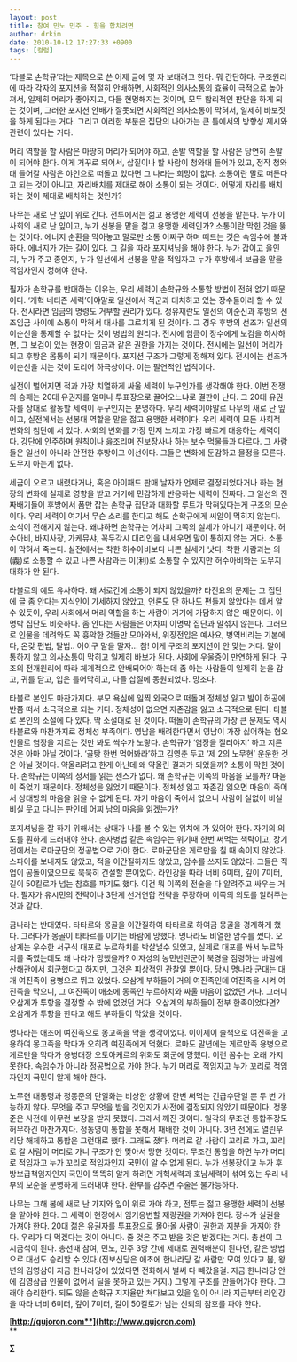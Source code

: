 ```yaml
---
layout: post
title: 참여 민노 민주 - 힘을 합치려면
author: drkim
date: 2010-10-12 17:27:33 +0900
tags: [컬럼]
---
```

‘타블로 손학규’라는 제목으로 쓴 어제 글에 몇 자 보태려고 한다. 뭐 간단하다. 구조원리에 따라 각자의 포지션을 적절히 안배하면, 사회적인 의사소통의 효율이 극적으로 높아져서, 일제히 머리가 좋아지고, 다들 현명해지는 것이며, 모두 합리적인 판단을 하게 되는 것이며, 그러한 포지션 안배가 잘못되면 사회적인 의사소통이 막혀서, 일제히 바보짓을 하게 된다는 거다. 그리고 이러한 부분은 집단의 나아가는 큰 틀에서의 방향성 제시와 관련이 있다는 거다. 



머리 역할을 할 사람은 마땅히 머리가 되어야 하고, 손발 역할을 할 사람은 당연히 손발이 되어야 한다. 이게 거꾸로 되어서, 삽질이나 할 사람이 청와대 들어가 있고, 정작 청와대 들어갈 사람은 야인으로 떠돌고 있다면 그 나라는 희망이 없다. 소통이란 말로 떠든다고 되는 것이 아니고, 자리배치를 제대로 해야 소통이 되는 것이다. 어떻게 자리를 배치하는 것이 제대로 배치하는 것인가? 



나무는 새로 난 잎이 위로 간다. 전투에서는 젊고 용맹한 세력이 선봉을 맡는다. 누가 이 사회의 새로 난 잎이고, 누가 선봉을 맡을 젊고 용맹한 세력인가? 소통이란 막힌 것을 뚫는 것이다. 에너지 순환을 막아놓고 말로만 소통 어쩌구 하며 떠드는 것은 속임수에 불과하다. 에너지가 가는 길이 있다. 그 길을 따라 포지셔닝을 해야 한다. 누가 갑이고 을인지, 누가 주고 종인지, 누가 일선에서 선봉을 맡을 적임자고 누가 후방에서 보급을 맡을 적임자인지 정해야 한다.



필자가 손학규를 반대하는 이유는, 우리 세력이 손학규와 소통할 방법이 전혀 없기 때문이다. ‘개혁 네티즌 세력’이야말로 일선에서 적군과 대치하고 있는 장수들이라 할 수 있다. 전시라면 임금의 명령도 거부할 권리가 있다. 정유재란도 일선의 이순신과 후방의 선조임금 사이에 소통이 막혀서 대사를 그르치게 된 것이다. 그 경우 후방의 선조가 일선의 이순신을 통제할 수 없다는 것이 병법의 원리다. 전시에 임금이 장수에게 보검을 하사하면, 그 보검이 있는 현장이 임금과 같은 권한을 가지는 것이다. 전시에는 일선이 머리가 되고 후방은 몸통이 되기 때문이다. 포지션 구조가 그렇게 정해져 있다. 전시에는 선조가 이순신을 치는 것이 도리어 하극상이다. 이는 필연적인 법칙이다.



실전이 벌어지면 적과 가장 치열하게 싸울 세력이 누구인가를 생각해야 한다. 이번 전쟁의 승패는 20대 유권자를 얼마나 투표장으로 끌어오느냐로 결판이 난다. 그 20대 유권자를 상대로 활동할 세력이 누구인지는 분명하다. 우리 세력이야말로 나무의 새로 난 잎이고, 실전에서는 선봉대 역할을 맡을 젊고 용맹한 세력이다. 우리 세력이 모든 사회적 변화의 첨단에 서 있다. 사회의 변화를 가장 먼저 느끼고 가장 빠르게 대응하는 세력이다. 강단에 안주하며 원칙이나 읊조리며 진보장사나 하는 보수 먹물들과 다르다. 그 사람들은 일선이 아니라 안전한 후방이고 이선이다. 그들은 변화에 둔감하고 물정을 모른다. 도무지 아는게 없다.



세금이 오르고 내렸다거나, 혹은 아이패드 판매 날자가 언제로 결정되었다거나 하는 현장의 변화에 실제로 영향을 받고 거기에 민감하게 반응하는 세력이 진짜다. 그 일선의 진짜배기들이 후방에서 폼만 잡는 손학규 집단과 대화할 루트가 막혀있다는게 구조의 모순이다. 우리 세력이 여기서 무슨 소리를 한다고 해도 손학규에게 씨알이 먹히지 않는다. 소식이 전해지지 않는다. 왜냐하면 손학규는 어차피 그쪽의 실세가 아니기 때문이다. 허수아비, 바지사장, 가케뮤샤, 꼭두각시 대리인을 내세우면 말이 통하지 않는 거다. 소통이 막혀서 죽는다. 실전에서는 착한 허수아비보다 나쁜 실세가 낫다. 착한 사람과는 의(義)로 소통할 수 있고 나쁜 사람과는 이(利)로 소통할 수 있지만 허수아비와는 도무지 대화가 안 된다. 



타블로의 예도 유사하다. 왜 서로간에 소통이 되지 않았을까? 타진요의 문제는 그 집단에 글 좀 안다는 지식인이 가세하지 않았고, 언론도 단 하나도 편들지 않았다는 데서 알 수 있듯이, 우리 사회에서 머리 역할을 하는 사람이 거기에 가담하지 않은 때문이다. 이명박 집단도 비슷하다. 좀 안다는 사람들은 어차피 이명박 집단과 말섞지 않는다. 그러므로 인물을 데려와도 꼭 흉악한 것들만 모아와서, 위장전입은 예사요, 병역비리는 기본에다, 온갖 편법, 탈법.. 어이구 말을 말자... 참! 이게 구조의 포지션이 안 맞는 거다. 말이 통하지 않고 의사소통이 막히고 일제히 바보가 된다. 사회에 우울증이 만연하게 된다. 구조의 전개원리에 따라 체계적으로 안배되어야 하는데 좀 아는 사람들이 일제히 눈을 감고, 귀를 닫고, 입은 틀어막히고, 다들 삽질에 동원되었다. 망조다. 



타블로 본인도 마찬가지다. 부모 욕심에 일찍 외국으로 떠돌며 정체성 잃고 발이 허공에 반쯤 떠서 소극적으로 되는 거다. 정체성이 없으면 자존감을 잃고 소극적으로 된다. 타블로 본인의 소설에 다 있다. 딱 소설대로 된 것이다. 떠돌이 손학규의 가장 큰 문제도 역시 타블로와 마찬가지로 정체성 부족이다. 영남을 배려한다면서 영남이 가장 싫어하는 혐오인물로 염장을 지르는 것만 봐도 싹수가 노랗다. 손학규가 ‘염장을 질러야지’ 하고 지른 것은 아마 아닐 것이다. ‘골탕 한번 먹어봐라’하고 김영춘 두고 ‘제 2의 노무현’ 운운한 것은 아닐 것이다. 약올리려고 한게 아닌데 왜 약올린 결과가 되었을까? 소통이 막힌 것이다. 손학규는 이쪽의 정서를 읽는 센스가 없다. 왜 손학규는 이쪽의 마음을 모를까? 마음이 죽었기 때문이다. 정체성을 잃었기 때문이다. 정체성 잃고 자존감 잃으면 마음이 죽어서 상대방의 마음을 읽을 수 없게 된다. 자기 마음이 죽어서 없으니 사람이 실없이 비실비실 웃고 다니는 판인데 어찌 남의 마음을 읽겠는가? 



포지셔닝을 잘 하기 위해서는 상대가 나를 볼 수 있는 위치에 가 있어야 한다. 자기의 의도를 훤하게 드러내야 한다. 손자병법 같은 속임수는 위기때 한번 써먹는 책략이고, 장기전에서는 로마군단의 정공법으로 가야 한다. 로마군단은 게르만을 칠 때 속이지 않았다. 스파이를 보내지도 않았고, 적을 이간질하지도 않았고, 암수를 쓰지도 않았다. 그들은 직업이 공돌이였으므로 묵묵히 건설할 뿐이었다. 라인강을 따라 너비 6미터, 깊이 7미터, 길이 50킬로가 넘는 참호를 파기도 했다. 이건 뭐 이쪽의 전술을 다 알려주고 싸우는 거다. 필자가 유시민의 전략이나 3단계 선거연합 전략을 주장하며 이쪽의 의도를 알려주는 것과 같다. 



금나라는 반대였다. 타타르와 몽골을 이간질하여 타타르로 하여금 몽골을 경계하게 했다. 그러다가 몽골이 타타르를 이기는 바람에 망했다. 명나라도 비열한 암수를 썼다. 오삼계는 우수한 서구식 대포로 누르하치를 박살낼수 있었고, 실제로 대포를 쏴서 누르하치를 죽였는데도 왜 나라가 망했을까? 이자성의 농민반란군이 북경을 점령하는 바람에 산해관에서 회군했다고 하지만, 그것은 피상적인 관찰일 뿐이다. 당시 명나라 군대는 대개 여진족이 용병으로 뛰고 있었다. 오삼계 부하들이 거의 여진족인데 여진족을 시켜 여진족을 막으니, 그 여진족이 애초에 동족인 누르하치와 싸울 마음이 없었던 거다. 그러니 오삼계가 투항을 결정할 수 밖에 없었던 거다. 오삼계의 부하들이 전부 한족이었다면? 오삼계가 투항을 한다고 해도 부하들이 막았을 것이다.



명나라는 애초에 여진족으로 몽고족을 막을 생각이었다. 이이제이 술책으로 여진족을 고용하여 몽고족을 막다가 오히려 여진족에게 먹혔다. 로마도 말년에는 게르만족 용병으로 게르만을 막다가 용병대장 오토아케르의 위화도 회군에 망했다. 이런 꼼수는 오래 가지 못한다. 속임수가 아니라 정공법으로 가야 한다. 누가 머리로 적임자고 누가 꼬리로 적임자인지 국민이 알게 해야 한다. 



노무현 대통령과 정몽준의 단일화는 비상한 상황에 한번 써먹는 긴급수단일 뿐 두 번 가능하지 않다. 무엇을 주고 무엇을 받을 것인지가 사전에 결정되지 않았기 때문이다. 정몽준은 사전에 아무런 보장을 받지 못했다. 그래서 깨진 것이다. 일각의 무조건 통합주장도 허무하긴 마찬가지다. 정동영이 통합을 못해서 패배한 것이 아니다. 3년 전에도 열린우리당 해체하고 통합은 그런대로 했다. 그래도 졌다. 머리로 갈 사람이 꼬리로 가고, 꼬리로 갈 사람이 머리로 가니 구조가 안 맞아서 망한 것이다. 무조건 통합을 하면 누가 머리로 적임자고 누가 꼬리로 적임자인지 국민이 알 수 없게 된다. 누가 선봉장이고 누가 후방보급책임자인지 국민이 똑똑히 알게 하려면 개혁세력과 호남세력이 섞여 있는 우리 내부의 모순을 분명하게 드러내야 한다. 환부를 감추면 수술은 불가능하다.



나무는 그해 봄에 새로 난 가지와 잎이 위로 가야 하고, 전투는 젊고 용맹한 세력이 선봉을 맡아야 한다. 그 세력이 현장에서 임기응변할 재량권을 가져야 한다. 장수가 실권을 가져야 한다. 20대 젊은 유권자를 투표장으로 몰아올 사람이 권한과 지분을 가져야 한다. 우리가 다 먹겠다는 것이 아니다. 줄 것은 주고 받을 것은 받겠다는 거다. 총선이 그 시금석이 된다. 총선때 참여, 민노, 민주 3당 간에 제대로 권력배분이 된다면, 같은 방법으로 대선도 승리할 수 있다.(진보신당은 애초에 한나라당 갈 사람만 모여 있다고 봄, 왕년의 김영삼이 지금 한나라당에 있었다면 전화해서 벌써 다 빼갔을걸. 지금 한나라당 안에 김영삼급 인물이 없어서 딜을 못하고 있는 거지.) 그렇게 구조를 만들어가야 한다. 그래야 승리한다. 되도 않을 손학규 지지율만 쳐다보고 있을 일이 아니라 지금부터 라인강을 따라 너비 6미터, 깊이 7미터, 길이 50킬로가 넘는 신뢰의 참호를 파야 한다. 













[**http://gujoron.com**](http://www.gujoron.com)**  
** 

**∑**